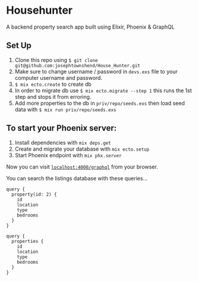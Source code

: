 # Househunter

A backend property search app built using Elixir, Phoenix & GraphQL

## Set Up

1. Clone this repo using `$ git clone git@github.com:josephtownshend/House_Hunter.git`
2. Make sure to change username / password in `devs.exs` file to your computer username and password.
3. `$ mix ecto.create` to create db
4. In order to migrate db use `$ mix ecto.migrate --step 1` this runs the 1st step and stops it from erroring.
5. Add more properties to the db in `priv/repo/seeds.exs` then load seed data with `$ mix run priv/repo/seeds.exs`

## To start your Phoenix server:

1. Install dependencies with `mix deps.get`
2. Create and migrate your database with `mix ecto.setup`
3. Start Phoenix endpoint with `mix phx.server`

Now you can visit [`localhost:4000/graphql`](http://localhost:4000/graphiql) from your browser.

You can search the listings database with these queries...
```
query {
  property(id: 2) {
    id
    location
    type
    bedrooms
  }
}
```
```
query {
  properties {
    id
    location
    type
    bedrooms
  }
}
```
